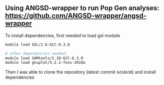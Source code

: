 ## Using ANGSD-wrapper to run Pop Gen analyses: https://github.com/ANGSD-wrapper/angsd-wrapper  

To install dependencies, first needed to load gsl module
```bash
module load GSL/2.6-GCC-8.3.0

# other dependencies needed:
module load SAMtools/1.10-GCC-8.3.0
module load gnuplot/5.2.2-foss-2018a
```

Then I was able to clone the repository (latest commit `6d10630`) and install dependencies
